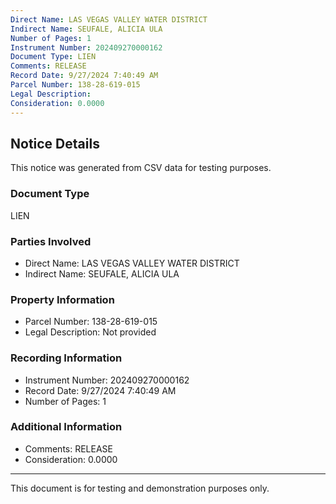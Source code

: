```yaml
---
Direct Name: LAS VEGAS VALLEY WATER DISTRICT
Indirect Name: SEUFALE, ALICIA ULA
Number of Pages: 1
Instrument Number: 202409270000162
Document Type: LIEN
Comments: RELEASE
Record Date: 9/27/2024 7:40:49 AM
Parcel Number: 138-28-619-015
Legal Description: 
Consideration: 0.0000
---
```


## Notice Details

This notice was generated from CSV data for testing purposes.

### Document Type
LIEN

### Parties Involved
- Direct Name: LAS VEGAS VALLEY WATER DISTRICT
- Indirect Name: SEUFALE, ALICIA ULA

### Property Information
- Parcel Number: 138-28-619-015
- Legal Description: Not provided

### Recording Information
- Instrument Number: 202409270000162
- Record Date: 9/27/2024 7:40:49 AM
- Number of Pages: 1

### Additional Information
- Comments: RELEASE
- Consideration: 0.0000

---

This document is for testing and demonstration purposes only.
